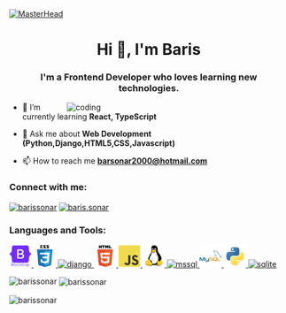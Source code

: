 <a href="https://github.com/barissonar">
  <img src="https://www.trio.dev/hubfs/Imported_Blog_Media/26d95bb47f7e596f4bb99831bd11ecd1-3.jpg" alt="MasterHead" style="height: 350px;width:1000px">
</a>
<h1 align="center">Hi 👋, I'm Baris</h1>
<h3 align="center">I'm a Frontend Developer who loves learning new technologies.</h3>
<img align="right" alt="coding" width="400" src= "https://cdn.dribbble.com/users/1162077/screenshots/3848914/programmer.gif"> 



- 🌱 I’m currently learning **React, TypeScript**

- 💬 Ask me about **Web Development (Python,Django,HTML5,CSS,Javascript)**

- 📫 How to reach me **barsonar2000@hotmail.com**

<h3 align="left">Connect with me:</h3>
<p align="left">
<a href="https://linkedin.com/in/barissonar" target="blank"><img align="center" src="https://raw.githubusercontent.com/rahuldkjain/github-profile-readme-generator/master/src/images/icons/Social/linked-in-alt.svg" alt="barissonar" height="30" width="40" /></a>
<a href="https://instagram.com/baris.sonar" target="blank"><img align="center" src="https://raw.githubusercontent.com/rahuldkjain/github-profile-readme-generator/master/src/images/icons/Social/instagram.svg" alt="baris.sonar" height="30" width="40" /></a>
</p>

<h3 align="left">Languages and Tools:</h3>
<p align="left"> <a href="https://getbootstrap.com" target="_blank" rel="noreferrer"> <img src="https://raw.githubusercontent.com/devicons/devicon/master/icons/bootstrap/bootstrap-plain-wordmark.svg" alt="bootstrap" width="40" height="40"/> </a> <a href="https://www.w3schools.com/css/" target="_blank" rel="noreferrer"> <img src="https://raw.githubusercontent.com/devicons/devicon/master/icons/css3/css3-original-wordmark.svg" alt="css3" width="40" height="40"/> </a> <a href="https://www.djangoproject.com/" target="_blank" rel="noreferrer"> <img src="https://cdn.worldvectorlogo.com/logos/django.svg" alt="django" width="40" height="40"/> </a> <a href="https://www.w3.org/html/" target="_blank" rel="noreferrer"> <img src="https://raw.githubusercontent.com/devicons/devicon/master/icons/html5/html5-original-wordmark.svg" alt="html5" width="40" height="40"/> </a> <a href="https://developer.mozilla.org/en-US/docs/Web/JavaScript" target="_blank" rel="noreferrer"> <img src="https://raw.githubusercontent.com/devicons/devicon/master/icons/javascript/javascript-original.svg" alt="javascript" width="40" height="40"/> </a> <a href="https://www.linux.org/" target="_blank" rel="noreferrer"> <img src="https://raw.githubusercontent.com/devicons/devicon/master/icons/linux/linux-original.svg" alt="linux" width="40" height="40"/> </a> <a href="https://www.microsoft.com/en-us/sql-server" target="_blank" rel="noreferrer"> <img src="https://www.svgrepo.com/show/303229/microsoft-sql-server-logo.svg" alt="mssql" width="40" height="40"/> </a> <a href="https://www.mysql.com/" target="_blank" rel="noreferrer"> <img src="https://raw.githubusercontent.com/devicons/devicon/master/icons/mysql/mysql-original-wordmark.svg" alt="mysql" width="40" height="40"/> </a> <a href="https://www.python.org" target="_blank" rel="noreferrer"> <img src="https://raw.githubusercontent.com/devicons/devicon/master/icons/python/python-original.svg" alt="python" width="40" height="40"/> </a> <a href="https://www.sqlite.org/" target="_blank" rel="noreferrer"> <img src="https://www.vectorlogo.zone/logos/sqlite/sqlite-icon.svg" alt="sqlite" width="40" height="40"/> </a> </p>

<p><img align="left" src="https://github-readme-stats.vercel.app/api/top-langs?username=barissonar&show_icons=true&locale=en&layout=compact" alt="barissonar" /></p>

<p>&nbsp;<img align="center" src="https://github-readme-stats.vercel.app/api?username=barissonar&show_icons=true&locale=en" alt="barissonar" /></p>

<p><img align="center" src="https://github-readme-streak-stats.herokuapp.com/?user=barissonar&" alt="barissonar" /></p>


